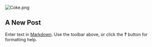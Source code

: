 ![Coke.png]({{site.baseurl}}/img/proj/Coke.png)
## A New Post

Enter text in [Markdown](http://daringfireball.net/projects/markdown/). Use the toolbar above, or click the **?** button for formatting help.
